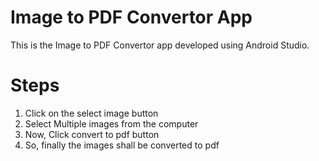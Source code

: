 # Image to PDF Convertor App
This is the Image to PDF Convertor app developed using Android Studio.

# Steps
1. Click on the select image button
2. Select Multiple images from the computer
3. Now, Click convert to pdf button
4. So, finally the images shall be converted to pdf
